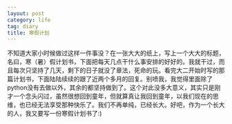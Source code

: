 ```yaml
---
layout: post
category: life
tag: diary
title: 寒假计划
---
```




不知道大家小时候做过这样一件事没？在一张大大的纸上，写上一个大大的标题，名曰，寒（暑）假计划书，下面把每天几点干什么事安排的好好的。我就干过，而且每次只坚持了几天，剩下的日子就没了章法，死命的玩。看完大二开始时写的那篇计划书，下面陆陆续续的跟了近两个多月的回复。别喷我，我觉得里面除了python没有去做以外，其余的都坚持做到了。这个对此没多大意义，其实只是刚才一个念头闪过，虽然很想回到童年，但就算真让我回到童年，以我们现在的思维，也已经无法享受那种快乐了。我们不再单纯，已经长大。好吧，作为一个长大的人，我又要写一份寒假计划书了:)
